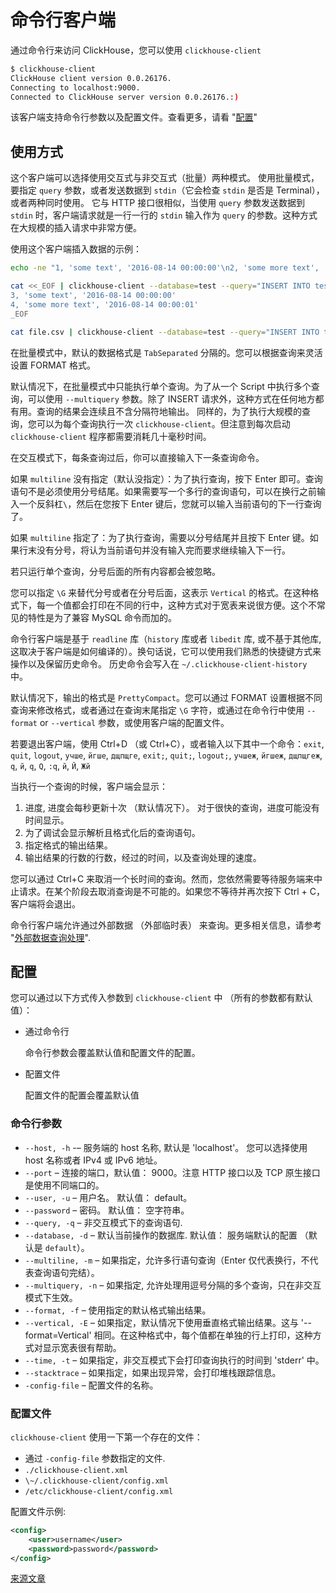 # 命令行客户端

通过命令行来访问 ClickHouse，您可以使用 `clickhouse-client`

```bash
$ clickhouse-client
ClickHouse client version 0.0.26176.
Connecting to localhost:9000.
Connected to ClickHouse server version 0.0.26176.:)
```

该客户端支持命令行参数以及配置文件。查看更多，请看 "[配置](#interfaces_cli_configuration)"

## 使用方式

这个客户端可以选择使用交互式与非交互式（批量）两种模式。
使用批量模式，要指定 `query` 参数，或者发送数据到 `stdin`（它会检查 `stdin` 是否是 Terminal），或者两种同时使用。
它与 HTTP 接口很相似，当使用 `query` 参数发送数据到 `stdin` 时，客户端请求就是一行一行的 `stdin` 输入作为 `query` 的参数。这种方式在大规模的插入请求中非常方便。

使用这个客户端插入数据的示例：

```bash
echo -ne "1, 'some text', '2016-08-14 00:00:00'\n2, 'some more text', '2016-08-14 00:00:01'" | clickhouse-client --database=test --query="INSERT INTO test FORMAT CSV";

cat <<_EOF | clickhouse-client --database=test --query="INSERT INTO test FORMAT CSV";
3, 'some text', '2016-08-14 00:00:00'
4, 'some more text', '2016-08-14 00:00:01'
_EOF

cat file.csv | clickhouse-client --database=test --query="INSERT INTO test FORMAT CSV";
```

在批量模式中，默认的数据格式是 `TabSeparated` 分隔的。您可以根据查询来灵活设置 FORMAT 格式。

默认情况下，在批量模式中只能执行单个查询。为了从一个 Script 中执行多个查询，可以使用 `--multiquery` 参数。除了 INSERT 请求外，这种方式在任何地方都有用。查询的结果会连续且不含分隔符地输出。
同样的，为了执行大规模的查询，您可以为每个查询执行一次 `clickhouse-client`。但注意到每次启动 `clickhouse-client` 程序都需要消耗几十毫秒时间。

在交互模式下，每条查询过后，你可以直接输入下一条查询命令。

如果 `multiline` 没有指定（默认没指定）：为了执行查询，按下 Enter 即可。查询语句不是必须使用分号结尾。如果需要写一个多行的查询语句，可以在换行之前输入一个反斜杠` \ `，然后在您按下 Enter 键后，您就可以输入当前语句的下一行查询了。

如果 `multiline` 指定了：为了执行查询，需要以分号结尾并且按下 Enter 键。如果行末没有分号，将认为当前语句并没有输入完而要求继续输入下一行。

若只运行单个查询，分号后面的所有内容都会被忽略。

您可以指定 `\G` 来替代分号或者在分号后面，这表示 `Vertical` 的格式。在这种格式下，每一个值都会打印在不同的行中，这种方式对于宽表来说很方便。这个不常见的特性是为了兼容 MySQL 命令而加的。

命令行客户端是基于 `readline` 库（`history` 库或者 `libedit` 库, 或不基于其他库, 这取决于客户端是如何编译的）。换句话说，它可以使用我们熟悉的快捷键方式来操作以及保留历史命令。
历史命令会写入在 `~/.clickhouse-client-history` 中。

默认情况下，输出的格式是 `PrettyCompact`。您可以通过 FORMAT 设置根据不同查询来修改格式，或者通过在查询末尾指定 `\G` 字符，或通过在命令行中使用 `--format` or `--vertical` 参数，或使用客户端的配置文件。

若要退出客户端，使用 Ctrl+D （或 Ctrl+C），或者输入以下其中一个命令：`exit`, `quit`, `logout`, `учше`, `йгше`, `дщпщге`, `exit;`, `quit;`, `logout;`, `учшеж`, `йгшеж`, `дщпщгеж`, `q`, `й`, `q`, `Q`, `:q`, `й`, `Й`, `Жй`

当执行一个查询的时候，客户端会显示：

1. 进度, 进度会每秒更新十次 （默认情况下）。 对于很快的查询，进度可能没有时间显示。
2. 为了调试会显示解析且格式化后的查询语句。
3. 指定格式的输出结果。
4. 输出结果的行数的行数，经过的时间，以及查询处理的速度。

您可以通过 Ctrl+C 来取消一个长时间的查询。然而，您依然需要等待服务端来中止请求。在某个阶段去取消查询是不可能的。如果您不等待并再次按下 Ctrl + C，客户端将会退出。

命令行客户端允许通过外部数据 （外部临时表） 来查询。更多相关信息，请参考 "[外部数据查询处理](../operations/table_engines/external_data.md)".

<a name="interfaces_cli_configuration"></a>

## 配置

您可以通过以下方式传入参数到 `clickhouse-client` 中 （所有的参数都有默认值）：

- 通过命令行

	命令行参数会覆盖默认值和配置文件的配置。

- 配置文件

	配置文件的配置会覆盖默认值

### 命令行参数

- `--host, -h` -– 服务端的 host 名称, 默认是 'localhost'。  您可以选择使用 host 名称或者 IPv4 或 IPv6 地址。
- `--port` – 连接的端口，默认值： 9000。注意 HTTP 接口以及 TCP 原生接口是使用不同端口的。
- `--user, -u` – 用户名。 默认值： default。
- `--password` – 密码。 默认值： 空字符串。
- `--query, -q` – 非交互模式下的查询语句.
- `--database, -d` – 默认当前操作的数据库. 默认值： 服务端默认的配置 （默认是 `default`）。
- `--multiline, -m` – 如果指定，允许多行语句查询（Enter 仅代表换行，不代表查询语句完结）。
- `--multiquery, -n` – 如果指定, 允许处理用逗号分隔的多个查询，只在非交互模式下生效。
- `--format, -f` – 使用指定的默认格式输出结果。
- `--vertical, -E` – 如果指定，默认情况下使用垂直格式输出结果。这与 '--format=Vertical' 相同。在这种格式中，每个值都在单独的行上打印，这种方式对显示宽表很有帮助。
- `--time, -t` – 如果指定，非交互模式下会打印查询执行的时间到 'stderr' 中。
- `--stacktrace` – 如果指定，如果出现异常，会打印堆栈跟踪信息。
- `-config-file` – 配置文件的名称。

### 配置文件

`clickhouse-client`  使用一下第一个存在的文件：

- 通过 `-config-file` 参数指定的文件.
- `./clickhouse-client.xml`
- `\~/.clickhouse-client/config.xml`
- `/etc/clickhouse-client/config.xml`

配置文件示例:

```xml
<config>
    <user>username</user>
    <password>password</password>
</config>
```


[来源文章](https://clickhouse.yandex/docs/zh/interfaces/cli/) <!--hide-->
